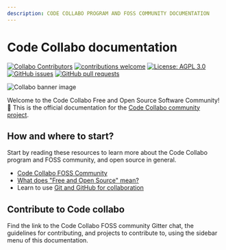 ```yaml
---
description: CODE COLLABO PROGRAM AND FOSS COMMUNITY DOCUMENTATION
---
```


# Code Collabo documentation

[![Collabo Contributors](https://img.shields.io/badge/Collabo%20contributors-21-orange)](https://github.com/code-collabo/.github#collabo-contributors) [![contributions welcome](https://img.shields.io/badge/contributions-welcome-brightgreen.svg?style=flat)](https://code-collabo.gitbook.io/community-doc/collabo-guidelines/contributing) [![License: AGPL 3.0](https://img.shields.io/badge/License-AGPL-blue.svg)](https://github.com/code-collabo/node-mongo-api-boilerplate-templates/blob/develop/LICENSE) [![GitHub issues](https://img.shields.io/github/issues/code-collabo/docs?color=red)](https://github.com/code-collabo/docs/issues) [![GitHub pull requests](https://img.shields.io/github/issues-pr/code-collabo/docs?color=goldenrod)](https://github.com/code-collabo/docs/pulls)

![Collabo banner image](https://user-images.githubusercontent.com/45185388/235613891-c1514c30-136b-4b1f-b9b4-260fd6ef7c26.png)

Welcome to the Code Collabo Free and Open Source Software Community! 🙌 This is the official documentation for the [Code Collabo community project](https://github.com/code-collabo).

## How and where to start?

Start by reading these resources to learn more about the Code Collabo program and FOSS community, and open source in general.

* [Code Collabo FOSS Community](https://code-collabo.hashnode.dev/what-is-code-collabo-and-who-is-it-for)
* [What does "Free and Open Source" mean?](https://code-collabo.hashnode.dev/what-does-free-and-open-source-mean)
* Learn to use [Git and GitHub for collaboration](https://obiagba-mary.gitbook.io/git-and-github-training)

## Contribute to Code collabo

Find the link to the Code Collabo FOSS community Gitter chat, the guidelines for contributing, and projects to contribute to, using the sidebar menu of this documentation.
